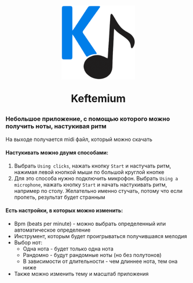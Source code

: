 <h1 align="center">
<img alt="Кефтеме" height="200" src="logo.png" width="200"/>

Keftemium
</h1>

### Небольшое приложение, с помощью которого можно получить ноты, настукивая ритм

На выходе получается midi файл, который можно скачать

#### Настукивать можно двумя способами:
1. Выбрать `Using clicks`, нажать кнопку `Start` и настучать ритм, нажимая левой кнопкой 
мыши по большой круглой кнопке
2. Для это способа нужно подключить микрофон. Выбрать `Using a microphone`, нажать кнопку
`Start` и начать настукивать ритм, например по столу. Желательно именно стучать, потому что
если пропеть, результат будет странным

#### Есть настройки, в которых можно изменить:
* Bpm (beats per minute) - можно выбрать определенный или автоматическое определение
* Инструмент, которым будет проигрываться получившаяся мелодия
* Выбор нот:
  * Одна нота - будет только одна нота
  * Рандомно - будут рандомные ноты (но без полутонов) 
  * В зависимости от длительности - чем длиннее нота, тем она ниже
* Также можно изменить тему и масштаб приложения